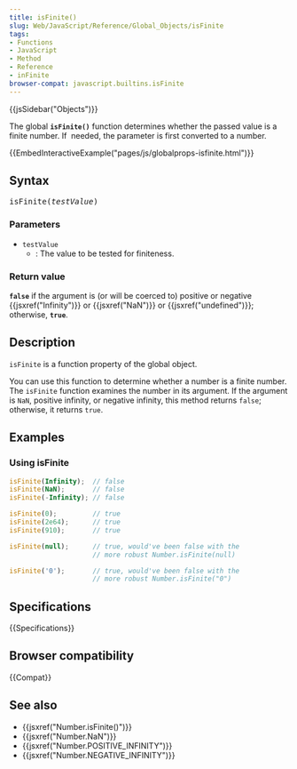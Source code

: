 ```yaml
---
title: isFinite()
slug: Web/JavaScript/Reference/Global_Objects/isFinite
tags:
- Functions
- JavaScript
- Method
- Reference
- inFinite
browser-compat: javascript.builtins.isFinite
---
```

{{jsSidebar("Objects")}}

The global **`isFinite()`** function determines whether the passed value is a
finite number. If  needed, the parameter is first converted to a number.

{{EmbedInteractiveExample("pages/js/globalprops-isfinite.html")}}

## Syntax

<pre class="brush: js">isFinite(<var>testValue</var>)</pre>

### Parameters

- `testValue`
  - : The value to be tested for finiteness.

### Return value

**`false`** if the argument is (or will be coerced to) positive or negative
{{jsxref("Infinity")}} or {{jsxref("NaN")}} or
{{jsxref("undefined")}}; otherwise, **`true`**.

## Description

`isFinite` is a function property of the global object.

You can use this function to determine whether a number is a finite number. The
`isFinite` function examines the number in its argument. If the argument is
`NaN`, positive infinity, or negative infinity, this method returns `false`;
otherwise, it returns `true`.

## Examples

### Using isFinite

```js
isFinite(Infinity);  // false
isFinite(NaN);       // false
isFinite(-Infinity); // false

isFinite(0);         // true
isFinite(2e64);      // true
isFinite(910);       // true

isFinite(null);      // true, would've been false with the
                     // more robust Number.isFinite(null)

isFinite('0');       // true, would've been false with the
                     // more robust Number.isFinite("0")
```

## Specifications

{{Specifications}}

## Browser compatibility

{{Compat}}

## See also

- {{jsxref("Number.isFinite()")}}
- {{jsxref("Number.NaN")}}
- {{jsxref("Number.POSITIVE_INFINITY")}}
- {{jsxref("Number.NEGATIVE_INFINITY")}}
